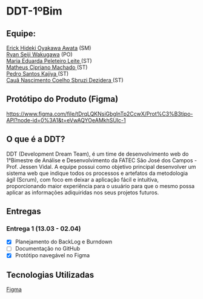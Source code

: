 # DDT-1ºBim

**<h2>Equipe: </h2>**
<a href="https://github.com/erickhoawata">Erick Hideki Oyakawa Awata</a> (SM) <br>
<a href="https://github.com/ryan-wakugawa">Ryan Seiji Wakugawa</a> (PO) <br>
<a href="https://github.com/Dudaleite08">Maria Eduarda Peleteiro Leite </a> (ST) <br>
<a href="https://github.com/cipriano1419">Matheus Cipriano Machado </a> (ST)  <br>
<a href="https://github.com/kajiyap">Pedro Santos Kajiya </a> (ST)  <br>
<a href="https://github.com/CauaDezidera">Cauã Nascimento Coelho Sbruzi Dezidera </a> (ST)  <br>

**<h2>Protótipo do Produto (Figma) </h2>**
https://www.figma.com/file/tDrqLQKNsiGbglnTp2CcwX/Prot%C3%B3tipo-API?node-id=0%3A1&t=eVwAQYOeAMkhSUlc-1 <br>

**<h2>O que é a DDT?</h2>**
DDT (Development Dream Team), é um time de desenvolvimento web do 1°Bimestre de Análise e Desenvolvimento da FATEC São José dos Campos - Prof. Jessen Vidal. A equipe possui como objetivo principal desenvolver  um  sistema  web que  indique  todos  os  processos  e  artefatos  da  metodologia  ágil (Scrum), com foco em deixar a aplicação fácil e intuitiva, proporcionando maior experiência para o usuário para que o mesmo possa aplicar as informações adiquiridas nos seus projetos futuros.

**<h2>Entregas</h2>**
**<h3>Entrega 1 (13.03 - 02.04)</h3>**
- [x] Planejamento do BackLog e Burndown <br>
- [ ] Documentação no GitHub
- [x] Protótipo navegável no Figma

**<h2>Tecnologias Utilizadas</h2>**
<a href="https://www.figma.com/">Figma</a><br>
